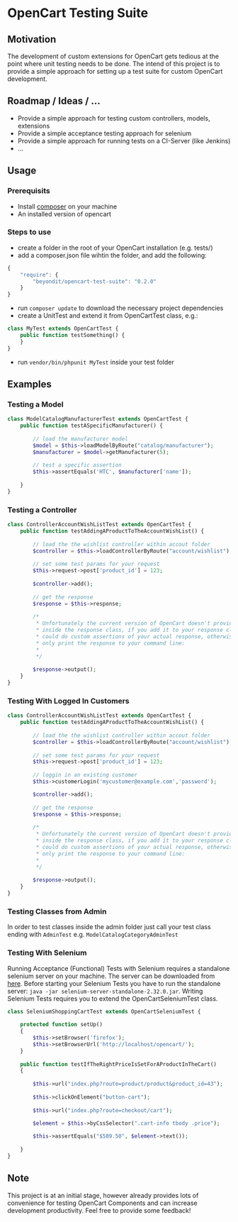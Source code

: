 # OpenCart Testing Suite

## Motivation
The development of custom extensions for OpenCart gets tedious at the point where unit testing needs to be done. The intend of this project is to provide a simple approach for setting up a test suite for custom OpenCart development.

## Roadmap / Ideas / ...
* Provide a simple approach for testing custom controllers, models, extensions
* Provide a simple acceptance testing approach for selenium
* Provide a simple approach for running tests on a CI-Server (like Jenkins)
* ...

## Usage

### Prerequisits
* Install [composer](http://getcomposer.org/) on your machine
* An installed version of opencart

### Steps to use
* create a folder in the root of your OpenCart installation (e.g. tests/)
* add a composer.json file wihtin the folder, and add the following:

```javascript
{
	"require": {
		"beyondit/opencart-test-suite": "0.2.0"
	}
}
```
* run `composer update` to download the necessary project dependencies
* create a UnitTest and extend it from OpenCartTest class, e.g.:

```php
class MyTest extends OpenCartTest {	
    public function testSomething() {			
    }	
}
```
* run `vendor/bin/phpunit MyTest` inside your test folder
			
## Examples

### Testing a Model

```php
class ModelCatalogManufacturerTest extends OpenCartTest {	
	public function testASpecificManufacturer() {
		
		// load the manufacturer model
		$model = $this->loadModelByRoute("catalog/manufacturer");
		$manufacturer = $model->getManufacturer(5);		
		
		// test a specific assertion
		$this->assertEquals('HTC', $manufacturer['name']);
		
	}	
}
```

### Testing a Controller
```php
class ControllerAccountWishListTest extends OpenCartTest {	
	public function testAddingAProductToTheAccountWishList() {
		
		// load the the wishlist controller within accout folder
		$controller = $this->loadControllerByRoute("account/wishlist");
		
		// set some test params for your request
		$this->request->post['product_id'] = 123;
		
		$controller->add();
		
		// get the response
		$response = $this->response;
		
		/*
		 * Unfortunately the current version of OpenCart doesn't provide a getOuput() Method
		 * inside the response class, if you add it to your response class you 
		 * could do custom assertions of your actual response, otherwise you can
		 * only print the response to your command line:
		 *  
		 */
		
		$response->output();
	}	
}
```

### Testing With Logged In Customers
```php
class ControllerAccountWishListTest extends OpenCartTest {	
	public function testAddingAProductToTheAccountWishList() {
		
		// load the the wishlist controller within accout folder
		$controller = $this->loadControllerByRoute("account/wishlist");
		
		// set some test params for your request
		$this->request->post['product_id'] = 123;
		
		// loggin in an existing customer	
		$this->customerLogin('mycustomer@example.com','password');

		$controller->add();
		
		// get the response
		$response = $this->response;
		
		/*
		 * Unfortunately the current version of OpenCart doesn't provide a getOuput() Method
		 * inside the response class, if you add it to your response class you 
		 * could do custom assertions of your actual response, otherwise you can
		 * only print the response to your command line:
		 *  
		 */
		
		$response->output();
	}	
}
```

### Testing Classes from Admin
In order to test classes inside the admin folder just call your test class ending with `AdminTest` e.g. `ModelCatalogCategoryAdminTest`

### Testing With Selenium
Running Acceptance (Functional) Tests with Selenium requires a standalone selenium server on your machine.
The server can be downloaded from [here](http://code.google.com/p/selenium/downloads/list). Before starting your Selenium Tests
you have to run the standalone server: `java -jar selenium-server-standalone-2.32.0.jar`. Writing Selenium Tests requires you to extend the OpenCartSeleniumTest class.

```php
class SeleniumShoppingCartTest extends OpenCartSeleniumTest {	
    
    protected function setUp()
    {
        $this->setBrowser('firefox');
        $this->setBrowserUrl('http://localhost/opencart/');
    }
 
    public function testIfTheRightPriceIsSetForAProductInTheCart()
    {
       
    	$this->url("index.php?route=product/product&product_id=43");
    	
        $this->clickOnElement("button-cart");
        
        $this->url("index.php?route=checkout/cart");
        
        $element = $this->byCssSelector(".cart-info tbody .price");

        $this->assertEquals("$589.50", $element->text());
              
    }
}
```

## Note
This project is at an initial stage, however already provides lots of convenience for testing OpenCart Components and can increase development productivity. Feel free to provide some feedback!

